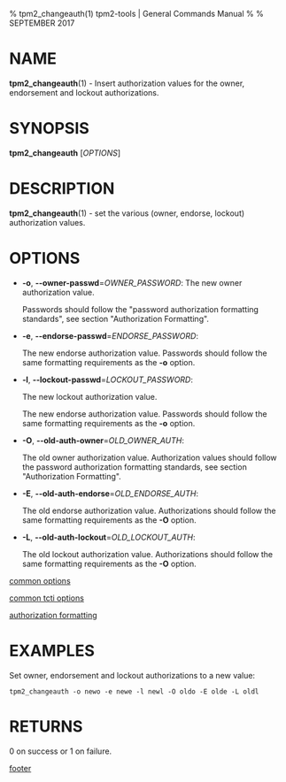 % tpm2_changeauth(1) tpm2-tools | General Commands Manual
%
% SEPTEMBER 2017

# NAME

**tpm2_changeauth**(1) - Insert authorization values for the owner, endorsement
and lockout authorizations.

# SYNOPSIS

**tpm2_changeauth** [*OPTIONS*]

# DESCRIPTION

**tpm2_changeauth**(1) - set the various (owner, endorse, lockout)
authorization values.

# OPTIONS

  * **-o**, **--owner-passwd**=_OWNER\_PASSWORD_:
    The new owner authorization value.

    Passwords should follow the "password authorization formatting standards",
    see section "Authorization Formatting".

  * **-e**, **--endorse-passwd**=_ENDORSE\_PASSWORD_:

    The new endorse authorization value. Passwords should follow the same
    formatting requirements as the **-o** option.

  * **-l**, **--lockout-passwd**=_LOCKOUT\_PASSWORD_:

    The new lockout authorization value.

    The new endorse authorization value. Passwords should follow the same
    formatting requirements as the **-o** option.

  * **-O**, **--old-auth-owner**=_OLD\_OWNER\_AUTH_:

    The old owner authorization value.
    Authorization values should follow the password authorization formatting
    standards, see section "Authorization Formatting".

  * **-E**, **--old-auth-endorse**=_OLD\_ENDORSE\_AUTH_:

    The old endorse authorization value. Authorizations should follow the same
    formatting requirements as the **-O** option.

  * **-L**, **--old-auth-lockout**=_OLD\_LOCKOUT\_AUTH_:

    The old lockout authorization value. Authorizations should follow the same
    formatting requirements as the **-O** option.

[common options](common/options.md)

[common tcti options](common/tcti.md)

[authorization formatting](common/password.md)

# EXAMPLES

Set owner, endorsement and lockout authorizations to a new value:

```
tpm2_changeauth -o newo -e newe -l newl -O oldo -E olde -L oldl
```

# RETURNS

0 on success or 1 on failure.

[footer](common/footer.md)
